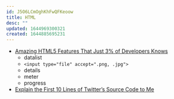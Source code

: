 ```yaml
---
id: J5O6LCmOghKhFwQFKeoow
title: HTML
desc: ""
updated: 1644969300321
created: 1644885695231
---
```


- [Amazing HTML5 Features That Just 3% of Developers Knows](https://halimshams.medium.com/amazing-html5-features-that-just-3-of-developers-knows-easy-and-surprising-ac67ff598162)
  - datalist
  - `<input type="file" accept=".png, .jpg">`
  - details
  - meter
  - progress
- [Explain the First 10 Lines of Twitter’s Source Code to Me](https://css-tricks.com/explain-the-first-10-lines-of-twitter-source-code/)
